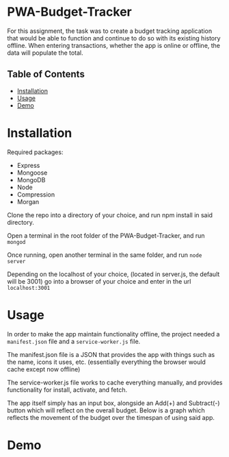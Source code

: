 # PWA-Budget-Tracker

For this assignment, the task was to create a budget tracking application that would be able to function and continue to do so with its existing history offline. When entering transactions, whether the app is online or offline, the data will populate the total.

## Table of Contents
- [Installation](#Installation)
- [Usage](#Usage)
- [Demo](#Demo)

# Installation 

Required packages:
- Express
- Mongoose
- MongoDB
- Node
- Compression
- Morgan

Clone the repo into a directory of your choice, and run npm install in said directory.

Open a terminal in the root folder of the PWA-Budget-Tracker, and run ``` mongod ```

Once running, open another terminal in the same folder, and run ``` node server ```

Depending on the localhost of your choice, (located in server.js, the default will be 3001) go into a browser of your choice and enter in the url ``` localhost:3001 ```

# Usage

In order to make the app maintain functionality offline, the project needed a ``` manifest.json ``` file and a ``` service-worker.js ``` file.

The manifest.json file is a JSON that provides the app with things such as the name, icons it uses, etc. (essentially everything the browser would cache except now offline)

The service-worker.js file works to cache everything manually, and provides functionality for install, activate, and fetch.

The app itself simply has an input box, alongside an Add(+) and Subtract(-) button which will reflect on the overall budget. Below is a graph which reflects the movement of the budget over the timespan of using said app.

# Demo

